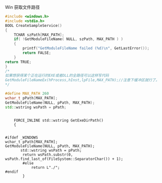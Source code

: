 Win 获取文件路径

```cpp
#include <windows.h>
#include <stdio.h>
BOOL CreateSampleService()
{
    TCHAR szPath[MAX_PATH];
    if( !GetModuleFileName( NULL, szPath, MAX_PATH ) )
    {
        printf("GetModuleFileName failed (%d)\n", GetLastError());
        return FALSE;
    }
return TRUE;
}
/*
如果想获得某个正在运行的EXE或者DLL的全路径可以这样写代码
GetModuleFileNameEx(hProcess,hInst,lpFile,MAX_PATH);//注意下缓冲区就行了。
*/

#define MAX_PATH 260
wchar_t pPath[MAX_PATH];
GetModuleFileName(NULL, pPath, MAX_PATH);
std::wstring wsPath = pPath;



```

        FORCE_INLINE std::wstring GetExeDirPath()
        {


    #ifdef _WINDOWS
    wchar_t pPath[MAX_PATH];
    GetModuleFileName(NULL, pPath, MAX_PATH);
           std::wstring wsPath = pPath;
            return wsPath.substr(0, wsPath.find_last_of(FileSystem::SeparatorChar()) + 1);
            #else
                return L"./";
    #endif
            }


